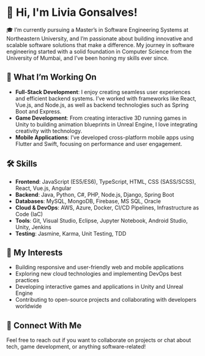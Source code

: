 # 👋 Hi, I'm Livia Gonsalves!

🎓 I’m currently pursuing a Master’s in Software Engineering Systems at Northeastern University, and I’m passionate about building innovative and scalable software solutions that make a difference. My journey in software engineering started with a solid foundation in Computer Science from the University of Mumbai, and I’ve been honing my skills ever since.

## 🌱 What I’m Working On
- **Full-Stack Development**: I enjoy creating seamless user experiences and efficient backend systems. I’ve worked with frameworks like React, Vue.js, and Node.js, as well as backend technologies such as Spring Boot and Express.
- **Game Development**: From creating interactive 3D running games in Unity to building animation blueprints in Unreal Engine, I love integrating creativity with technology.
- **Mobile Applications**: I’ve developed cross-platform mobile apps using Flutter and Swift, focusing on performance and user engagement.

## 🛠️ Skills
- **Frontend**: JavaScript (ES5/ES6), TypeScript, HTML, CSS (SASS/SCSS), React, Vue.js, Angular
- **Backend**: Java, Python, C#, PHP, Node.js, Django, Spring Boot
- **Databases**: MySQL, MongoDB, Firebase, MS SQL, Oracle
- **Cloud & DevOps**: AWS, Azure, Docker, CI/CD Pipelines, Infrastructure as Code (IaC)
- **Tools**: Git, Visual Studio, Eclipse, Jupyter Notebook, Android Studio, Unity, Jenkins
- **Testing**: Jasmine, Karma, Unit Testing, TDD

## 🚀 My Interests
- Building responsive and user-friendly web and mobile applications
- Exploring new cloud technologies and implementing DevOps best practices
- Developing interactive games and applications in Unity and Unreal Engine
- Contributing to open-source projects and collaborating with developers worldwide

## 💬 Connect With Me
Feel free to reach out if you want to collaborate on projects or chat about tech, game development, or anything software-related!

<!--
**livgonsalves/livgonsalves** is a ✨ _special_ ✨ repository because its `README.md` (this file) appears on your GitHub profile.

Here are some ideas to get you started:

- 🔭 I’m currently working on ...
- 🌱 I’m currently learning ...
- 👯 I’m looking to collaborate on ...
- 🤔 I’m looking for help with ...
- 💬 Ask me about ...
- 📫 How to reach me: ...
- 😄 Pronouns: ...
- ⚡ Fun fact: ...
-->
